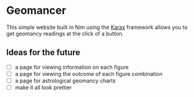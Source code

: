 # Geomancer

This simple website built in Nim using the 
[Karax](https://github.com/karaxnim/karax) framework
allows you to get geomancy readings at the click of a button.

## Ideas for the future

- [ ] a page for viewing information on each figure
- [ ] a page for viewing the outcome of each figure combination
- [ ] a page for astrological geomancy charts
- [ ] make it all look prettier
